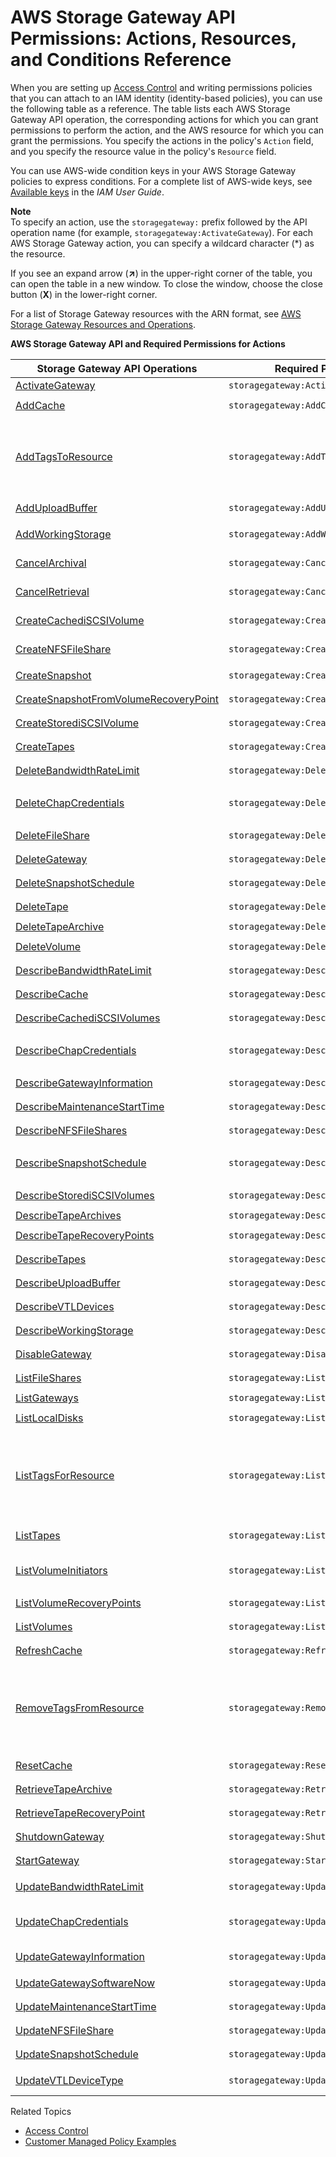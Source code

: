 # AWS Storage Gateway API Permissions: Actions, Resources, and Conditions Reference<a name="sg-api-permissions-ref"></a>

 When you are setting up [Access Control](UsingIAMWithStorageGateway.md#access-control) and writing permissions policies that you can attach to an IAM identity \(identity\-based policies\), you can use the following table as a reference\. The table lists each AWS Storage Gateway API operation, the corresponding actions for which you can grant permissions to perform the action, and the AWS resource for which you can grant the permissions\. You specify the actions in the policy's `Action` field, and you specify the resource value in the policy's `Resource` field\. 

You can use AWS\-wide condition keys in your AWS Storage Gateway policies to express conditions\. For a complete list of AWS\-wide keys, see [Available keys](http://docs.aws.amazon.com/IAM/latest/UserGuide/reference_policies_elements.html#AvailableKeys) in the *IAM User Guide*\.

**Note**  
To specify an action, use the `storagegateway:` prefix followed by the API operation name \(for example, `storagegateway:ActivateGateway`\)\. For each AWS Storage Gateway action, you can specify a wildcard character \(\*\) as the resource\.

If you see an expand arrow \(**↗**\) in the upper\-right corner of the table, you can open the table in a new window\. To close the window, choose the close button \(**X**\) in the lower\-right corner\.

For a list of Storage Gateway resources with the ARN format, see [AWS Storage Gateway Resources and Operations](managing-access-overview.md#access-control-specify-sg-actions)\.


**AWS Storage Gateway API and Required Permissions for Actions**  

| Storage Gateway API Operations | Required Permissions \(API Actions\) | Resources | 
| --- | --- | --- | 
|  [ActivateGateway](http://docs.aws.amazon.com/storagegateway/latest/APIReference/API_ActivateGateway.html)  |  `storagegateway:ActivateGateway`  | \* | 
|   [AddCache](http://docs.aws.amazon.com/storagegateway/latest/APIReference/API_AddCache.html)  |  `storagegateway:AddCache`  |  `arn:aws:storagegateway:region:account-id:gateway/gateway-id`  | 
|   [AddTagsToResource](http://docs.aws.amazon.com/storagegateway/latest/APIReference/API_AddTagsToResource.html)  |  `storagegateway:AddTagsToResource`  |  `arn:aws:storagegateway:region:account-id:gateway/gateway-id`  or  `arn:aws:storagegateway:region:account-id:gateway/gateway-id/volume/volume-id ` or  `arn:aws:storagegateway:region:account-id:tape/tapebarcode` | 
|   [AddUploadBuffer](http://docs.aws.amazon.com/storagegateway/latest/APIReference/API_AddUploadBuffer.html)  |  `storagegateway:AddUploadBuffer`  |  `arn:aws:storagegateway:region:account-id:gateway/gateway-id`  | 
|   [AddWorkingStorage](http://docs.aws.amazon.com/storagegateway/latest/APIReference/API_AddWorkingStorage.html)  |  `storagegateway:AddWorkingStorage`  | arn:aws:storagegateway:region:account\-id:gateway/gateway\-id | 
|   [CancelArchival](http://docs.aws.amazon.com/storagegateway/latest/APIReference/API_CancelArchival.html)  |  `storagegateway:CancelArchival`  | arn:aws:storagegateway:region:account\-id:tape/tapebarcode | 
|   [CancelRetrieval](http://docs.aws.amazon.com/storagegateway/latest/APIReference/API_CancelRetrieval.html)  |  `storagegateway:CancelRetrieval`  | arn:aws:storagegateway:region:account\-id:tape/tapebarcode | 
|   [CreateCachediSCSIVolume](http://docs.aws.amazon.com/storagegateway/latest/APIReference/API_CreateCachediSCSIVolume.html)  |  `storagegateway:CreateCachediSCSIVolume`  | arn:aws:storagegateway:region:account\-id:gateway/gateway\-id | 
|   [CreateNFSFileShare](http://docs.aws.amazon.com/storagegateway/latest/APIReference/API_CreateNFSFileShare.html)  |  `storagegateway:CreateNFSFileShare`  | arn:aws:storagegateway:region:account\-id:gateway/gateway\-id | 
|   [CreateSnapshot](http://docs.aws.amazon.com/storagegateway/latest/APIReference/API_CreateSnapshot.html)  |  `storagegateway:CreateSnapshot`  |  `arn:aws:storagegateway:region:account-id:gateway/gateway-id/volume/volume-id`  | 
|   [CreateSnapshotFromVolumeRecoveryPoint](http://docs.aws.amazon.com/storagegateway/latest/APIReference/API_CreateSnapshotFromVolumeRecoveryPoint.html)  |  `storagegateway:CreateSnapshotFromVolumeRecoveryPoint`  |  `arn:aws:storagegateway:region:account-id:gateway/gateway-id/volume/volume-id`  | 
|   [CreateStorediSCSIVolume](http://docs.aws.amazon.com/storagegateway/latest/APIReference/API_CreateStorediSCSIVolume.html)  |  `storagegateway:CreateStorediSCSIVolume`  |  `arn:aws:storagegateway:region:account-id:gateway/gateway-id`  | 
|   [CreateTapes](http://docs.aws.amazon.com/storagegateway/latest/APIReference/API_CreateTapes.html)  |  `storagegateway:CreateTapes`  |  `arn:aws:storagegateway:region:account-id:gateway/gateway-id`  | 
|   [DeleteBandwidthRateLimit](http://docs.aws.amazon.com/storagegateway/latest/APIReference/API_DeleteBandwidthRateLimit.html)  |  `storagegateway:DeleteBandwidthRateLimit`  |  `arn:aws:storagegateway:region:account-id:gateway/gateway-id`  | 
|  [DeleteChapCredentials](http://docs.aws.amazon.com/storagegateway/latest/APIReference/API_DeleteChapCredentials.html)  |  `storagegateway:DeleteChapCredentials`  | arn:aws:storagegateway:region:account\-id:gateway/gateway\-id/target/iSCSItarget | 
|  [DeleteFileShare](http://docs.aws.amazon.com/storagegateway/latest/APIReference/API_DeleteFileShare.html)  |  `storagegateway:DeleteFileShare`  |  `arn:aws:storagegateway:region:account-id:share/share-id`  | 
|  [DeleteGateway](http://docs.aws.amazon.com/storagegateway/latest/APIReference/API_DeleteGateway.html)  |  `storagegateway:DeleteGateway`  |  `arn:aws:storagegateway:region:account-id:gateway/gateway-id`  | 
|  [DeleteSnapshotSchedule](http://docs.aws.amazon.com/storagegateway/latest/APIReference/API_DeleteSnapshotSchedule.html)  |  `storagegateway:DeleteSnapshotSchedule`  |  `arn:aws:storagegateway:region:account-id:gateway/gateway-id/volume/volume-id`  | 
|  [DeleteTape](http://docs.aws.amazon.com/storagegateway/latest/APIReference/API_DeleteTape.html)  |  `storagegateway:DeleteTape`  |  `arn:aws:storagegateway:region:account-id:gateway/gateway-id`  | 
|  [DeleteTapeArchive](http://docs.aws.amazon.com/storagegateway/latest/APIReference/API_DeleteTapeArchive.html)  |  `storagegateway:DeleteTapeArchive`  | `*` | 
|  [DeleteVolume](http://docs.aws.amazon.com/storagegateway/latest/APIReference/API_DeleteVolume.html)  |  `storagegateway:DeleteVolume`  |  `arn:aws:storagegateway:region:account-id:gateway/gateway-id/volume/volume-id`  | 
|  [DescribeBandwidthRateLimit](http://docs.aws.amazon.com/storagegateway/latest/APIReference/API_DescribeBandwidthRateLimit.html)  |  `storagegateway:DescribeBandwidthRateLimit`  |  `arn:aws:storagegateway:region:account-id:gateway/gateway-id`  | 
|  [DescribeCache](http://docs.aws.amazon.com/storagegateway/latest/APIReference/API_DescribeCache.html)  |  `storagegateway:DescribeCache`  |  `arn:aws:storagegateway:region:account-id:gateway/gateway-id`  | 
|  [DescribeCachediSCSIVolumes](http://docs.aws.amazon.com/storagegateway/latest/APIReference/API_DescribeCachediSCSIVolumes.html)  |  `storagegateway:DescribeCachediSCSIVolumes`  |  `arn:aws:storagegateway:region:account-id:gateway/gateway-id/volume/volume-id`  | 
|  [DescribeChapCredentials](http://docs.aws.amazon.com/storagegateway/latest/APIReference/API_DescribeChapCredentials.html)  |  `storagegateway:DescribeChapCredentials`  | arn:aws:storagegateway:region:account\-id:gateway/gateway\-id/target/iSCSItarget | 
|  [DescribeGatewayInformation](http://docs.aws.amazon.com/storagegateway/latest/APIReference/API_DescribeGatewayInformation.html)  |  `storagegateway:DescribeGatewayInformation`  |  `arn:aws:storagegateway:region:account-id:gateway/gateway-id`  | 
|   [DescribeMaintenanceStartTime](http://docs.aws.amazon.com/storagegateway/latest/APIReference/API_DescribeMaintenanceStartTime.html)  |  `storagegateway:DescribeMaintenanceStartTime`  |  `arn:aws:storagegateway:region:account-id:gateway/gateway-id`  | 
|  [DescribeNFSFileShares](http://docs.aws.amazon.com/storagegateway/latest/APIReference/API_DescribeNFSFileShares.html)  |  `storagegateway:DescribeNFSFileShares`  |  `arn:aws:storagegateway:region:account-id:share/share-id`  | 
|  [DescribeSnapshotSchedule](http://docs.aws.amazon.com/storagegateway/latest/APIReference/API_DescribeSnapshotSchedule.html)  |  `storagegateway:DescribeSnapshotSchedule`  | arn:aws:storagegateway:region:account\-id:gateway/gateway\-id/volume/volume\-id | 
|  [DescribeStorediSCSIVolumes](http://docs.aws.amazon.com/storagegateway/latest/APIReference/API_DescribeStorediSCSIVolumes.html)  |  `storagegateway:DescribeStorediSCSIVolumes`  |  `arn:aws:storagegateway:region:account-id:gateway/gateway-id/volume/volume-id`  | 
|  [DescribeTapeArchives](http://docs.aws.amazon.com/storagegateway/latest/APIReference/API_DescribeTapeArchives.html)  |  `storagegateway:DescribeTapeArchives`  | \* | 
|  [DescribeTapeRecoveryPoints](http://docs.aws.amazon.com/storagegateway/latest/APIReference/API_DescribeTapeRecoveryPoints.html)  |  `storagegateway:DescribeTapeRecoveryPoints`  |  `arn:aws:storagegateway:region:account-id:gateway/gateway-id`  | 
|  [DescribeTapes](http://docs.aws.amazon.com/storagegateway/latest/APIReference/API_DescribeTapes.html)  |  `storagegateway:DescribeTapes`  |  `arn:aws:storagegateway:region:account-id:gateway/gateway-id`  | 
|  [DescribeUploadBuffer](http://docs.aws.amazon.com/storagegateway/latest/APIReference/API_DescribeUploadBuffer.html)  |  `storagegateway:DescribeUploadBuffer`  |  `arn:aws:storagegateway:region:account-id:gateway/gateway-id`  | 
|  [DescribeVTLDevices](http://docs.aws.amazon.com/storagegateway/latest/APIReference/API_DescribeVTLDevices.html)  |  `storagegateway:DescribeVTLDevices`  |  `arn:aws:storagegateway:region:account-id:gateway/gateway-id`  | 
|  [DescribeWorkingStorage](http://docs.aws.amazon.com/storagegateway/latest/APIReference/API_DescribeWorkingStorage.html)  |  `storagegateway:DescribeWorkingStorage`  |  `arn:aws:storagegateway:region:account-id:gateway/gateway-id`  | 
|  [DisableGateway](http://docs.aws.amazon.com/storagegateway/latest/APIReference/API_DisableGateway.html)  |  `storagegateway:DisableGateway`  |  `arn:aws:storagegateway:region:account-id:gateway/gateway-id`  | 
|  [ListFileShares](http://docs.aws.amazon.com/storagegateway/latest/APIReference/API_ListFileShares.html)  |  `storagegateway:ListFileShares`  |  `arn:aws:storagegateway:region:account-id:gateway/gateway-id`  | 
|  [ListGateways](http://docs.aws.amazon.com/storagegateway/latest/APIReference/API_ListGateways.html)  |  `storagegateway:ListGateways`  | \* | 
|  [ListLocalDisks](http://docs.aws.amazon.com/storagegateway/latest/APIReference/API_ListLocalDisks.html)  |  `storagegateway:ListLocalDisks`  |  `arn:aws:storagegateway:region:account-id:gateway/gateway-id`  | 
|  [ListTagsForResource](http://docs.aws.amazon.com/storagegateway/latest/APIReference/API_ListTagsForResource.html)  |  `storagegateway:ListTagsForResource`  |  arn:aws:storagegateway:region:account\-id:gateway/gateway\-id or arn:aws:storagegateway:region:account\-id:gateway/gateway\-id/volume/volume\-id or arn:aws:storagegateway:region:account\-id:tape/tapebarcode | 
|  [ListTapes](http://docs.aws.amazon.com/storagegateway/latest/APIReference/API_ListTapes.html)  |  `storagegateway:ListTapes`  |  arn:aws:storagegateway:region:account\-id:gateway/gateway\-id  | 
|   [ListVolumeInitiators](http://docs.aws.amazon.com/storagegateway/latest/APIReference/API_ListVolumeInitiators.html)  |  `storagegateway:ListVolumeInitiators`  | arn:aws:storagegateway:region:account\-id:gateway/gateway\-id/volume/volume\-id | 
|  [ListVolumeRecoveryPoints](http://docs.aws.amazon.com/storagegateway/latest/APIReference/API_ListVolumeRecoveryPoints.html)  |  `storagegateway:ListVolumeRecoveryPoints`  |  `arn:aws:storagegateway:region:account-id:gateway/gateway-id`  | 
|  [ListVolumes](http://docs.aws.amazon.com/storagegateway/latest/APIReference/API_ListVolumes.html)  |  `storagegateway:ListVolumes`  |  `arn:aws:storagegateway:region:account-id:gateway/gateway-id`  | 
|  [RefreshCache](http://docs.aws.amazon.com/storagegateway/latest/APIReference/API_RefreshCache.html)  |  `storagegateway:RefreshCache`  |  `arn:aws:storagegateway:region:account-id:share/share-id`  | 
|   [RemoveTagsFromResource](http://docs.aws.amazon.com/storagegateway/latest/APIReference/API_RemoveTagsFromResource.html)  |  `storagegateway:RemoveTagsFromResource`  |  arn:aws:storagegateway:region:account\-id:gateway/gateway\-id or arn:aws:storagegateway:region:account\-id:gateway/gateway\-id/volume/volume\-id or arn:aws:storagegateway:region:account\-id:tape/tapebarcode  | 
|  [ResetCache](http://docs.aws.amazon.com/storagegateway/latest/APIReference/API_ResetCache.html)  |  `storagegateway:ResetCache`  |  `arn:aws:storagegateway:region:account-id:gateway/gateway-id`  | 
|  [RetrieveTapeArchive](http://docs.aws.amazon.com/storagegateway/latest/APIReference/API_RetrieveTapeArchive.html)  |  `storagegateway:RetrieveTapeArchive`  |  `arn:aws:storagegateway:region:account-id:gateway/gateway-id`  | 
|  [RetrieveTapeRecoveryPoint](http://docs.aws.amazon.com/storagegateway/latest/APIReference/API_RetrieveTapeRecoveryPoint.html)  |  `storagegateway:RetrieveTapeRecoveryPoint`  |  `arn:aws:storagegateway:region:account-id:gateway/gateway-id`  | 
|  [ShutdownGateway](http://docs.aws.amazon.com/storagegateway/latest/APIReference/API_ShutdownGateway.html)  |  `storagegateway:ShutdownGateway`  |  `arn:aws:storagegateway:region:account-id:gateway/gateway-id`  | 
|  [StartGateway](http://docs.aws.amazon.com/storagegateway/latest/APIReference/API_StartGateway.html)  |  `storagegateway:StartGateway`  |  `arn:aws:storagegateway:region:account-id:gateway/gateway-id`  | 
|  [UpdateBandwidthRateLimit](http://docs.aws.amazon.com/storagegateway/latest/APIReference/API_UpdateBandwidthRateLimit.html)  |  `storagegateway:UpdateBandwidthRateLimit`  | arn:aws:storagegateway:region:account\-id:gateway/gateway\-id | 
|   [UpdateChapCredentials](http://docs.aws.amazon.com/storagegateway/latest/APIReference/API_UpdateChapCredentials.html)  |  `storagegateway:UpdateChapCredentials`  | arn:aws:storagegateway:region:account\-id:gateway/gateway\-id/target/iSCSItarget | 
|  [UpdateGatewayInformation](http://docs.aws.amazon.com/storagegateway/latest/APIReference/API_UpdateGatewayInformation.html)  |  `storagegateway:UpdateGatewayInformation`  | arn:aws:storagegateway:region:account\-id:gateway/gateway\-id | 
|  [UpdateGatewaySoftwareNow](http://docs.aws.amazon.com/storagegateway/latest/APIReference/API_UpdateGatewaySoftwareNow.html)  |  `storagegateway:UpdateGatewaySoftwareNow`  |  `arn:aws:storagegateway:region:account-id:gateway/gateway-id`  | 
|  [UpdateMaintenanceStartTime](http://docs.aws.amazon.com/storagegateway/latest/APIReference/API_UpdateMaintenanceStartTime.html)  |  `storagegateway:UpdateMaintenanceStartTime`  |  `arn:aws:storagegateway:region:account-id:gateway/gateway-id`  | 
|  [UpdateNFSFileShare](http://docs.aws.amazon.com/storagegateway/latest/APIReference/API_UpdateNFSFileShare.html)  |  `storagegateway:UpdateNFSFileShare`  |  `arn:aws:storagegateway:region:account-id:share/share-id`  | 
|  [UpdateSnapshotSchedule](http://docs.aws.amazon.com/storagegateway/latest/APIReference/API_UpdateSnapshotSchedule.html)  |  `storagegateway:UpdateSnapshotSchedule`  |  `arn:aws:storagegateway:region:account-id:gateway/gateway-id/volume/volume-id`  | 
|  [UpdateVTLDeviceType](http://docs.aws.amazon.com/storagegateway/latest/APIReference/API_UpdateVTLDeviceType.html)  |  `storagegateway:UpdateVTLDeviceType`  | arn:aws:storagegateway:region:account\-id:gateway/gateway\-id/device/vtldevice | 

Related Topics
+ [Access Control](UsingIAMWithStorageGateway.md#access-control)
+ [Customer Managed Policy Examples](using-identity-based-policies.md#customer-managed-policies)